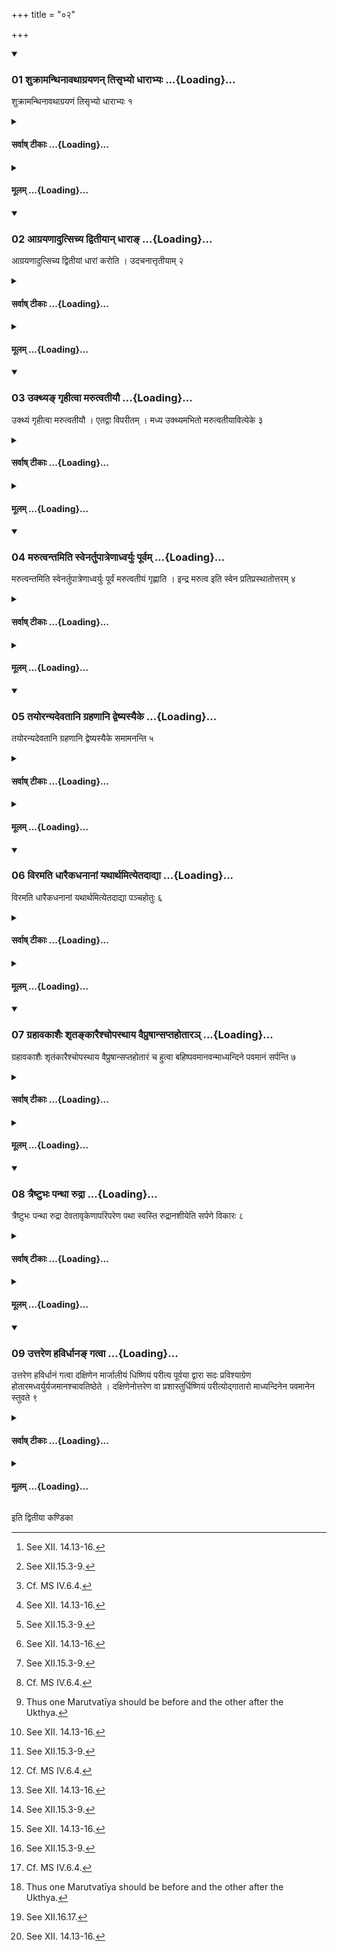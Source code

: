 +++
title = "०२"

+++

<div class="js_include" includetitle="true" newlevelforh1="3" unfilled url="/vedAH_yajuH/taittirIyam/sUtram/ApastambaH/shrautam/vishvAsa-prastutiH/13/02/01_shukrAmanthinAvathAgrayaNan_tisRbhyo_dhArAbhyaH.md">
<details open><summary><h3>01 शुक्रामन्थिनावथाग्रयणन् तिसृभ्यो धाराभ्यः ...{Loading}...</h3></summary>

शुक्रामन्थिनावथाग्रयणं तिसृभ्यो धाराभ्यः १
</details>
</div>
<div class="js_include collapsed" newlevelforh1="4" title="सर्वाष् टीकाः" unfilled url="/vedAH_yajuH/taittirIyam/sUtram/ApastambaH/shrautam/sarvASh_TIkAH/13/02/01_shukrAmanthinAvathAgrayaNan_tisRbhyo_dhArAbhyaH.md">
<details><summary><h4>सर्वाष् टीकाः ...{Loading}...</h4></summary>
<details><summary>थिते</summary>

1. (The Adhvaryu fills) the śukra and Manthin[^1] and then the Āgrayaṇa[^2] from three streams.[^3]  

[^1]: See XII. 14.13-16.  

[^2]: See XII.15.3-9.  

[^3]: Cf. MS IV.6.4.  
</details>
</details>
</div>
<div class="js_include collapsed" newlevelforh1="4" title="मूलम्" unfilled url="/vedAH_yajuH/taittirIyam/sUtram/ApastambaH/shrautam/mUlam/13/02/01_shukrAmanthinAvathAgrayaNan_tisRbhyo_dhArAbhyaH.md">
<details><summary><h4>मूलम् ...{Loading}...</h4></summary>

शुक्रामन्थिनावथाग्रयणं तिसृभ्यो धाराभ्यः १
</details>
</div>
<div class="js_include" includetitle="true" newlevelforh1="3" unfilled url="/vedAH_yajuH/taittirIyam/sUtram/ApastambaH/shrautam/vishvAsa-prastutiH/13/02/02_AgrayaNAdutsichya_dvitIyAn_dhArA~N.md">
<details open><summary><h3>02 आग्रयणादुत्सिच्य द्वितीयान् धाराङ् ...{Loading}...</h3></summary>

आग्रयणादुत्सिच्य द्वितीयां धारां करोति । उदचनात्तृतीयाम् २
</details>
</div>
<div class="js_include collapsed" newlevelforh1="4" title="सर्वाष् टीकाः" unfilled url="/vedAH_yajuH/taittirIyam/sUtram/ApastambaH/shrautam/sarvASh_TIkAH/13/02/02_AgrayaNAdutsichya_dvitIyAn_dhArA~N.md">
<details><summary><h4>सर्वाष् टीकाः ...{Loading}...</h4></summary>
<details><summary>थिते</summary>

2. Having poured (some Soma) from the Āgrayaṇa[^1], he makes the second stream by means of the Udacana (a scooping goblet)[^2] (from the Ādhavanīya).  

[^1]: See XII. 15.4. The first stream is from the continuous stream.  

[^2]: For Udacana see also XII. 13.2.  
</details>
</details>
</div>
<div class="js_include collapsed" newlevelforh1="4" title="मूलम्" unfilled url="/vedAH_yajuH/taittirIyam/sUtram/ApastambaH/shrautam/mUlam/13/02/02_AgrayaNAdutsichya_dvitIyAn_dhArA~N.md">
<details><summary><h4>मूलम् ...{Loading}...</h4></summary>

आग्रयणादुत्सिच्य द्वितीयां धारां करोति । उदचनात्तृतीयाम् २
</details>
</div>
<div class="js_include" includetitle="true" newlevelforh1="3" unfilled url="/vedAH_yajuH/taittirIyam/sUtram/ApastambaH/shrautam/vishvAsa-prastutiH/13/02/03_ukthya~N_gRhItvA_marutvatIyau.md">
<details open><summary><h3>03 उक्थ्यङ् गृहीत्वा मरुत्वतीयौ ...{Loading}...</h3></summary>

उक्थ्यं गृहीत्वा मरुत्वतीयौ । एतद्वा विपरीतम् । मध्य उक्थ्यमभितो मरुत्वतीयावित्येके ३
</details>
</div>
<div class="js_include collapsed" newlevelforh1="4" title="सर्वाष् टीकाः" unfilled url="/vedAH_yajuH/taittirIyam/sUtram/ApastambaH/shrautam/sarvASh_TIkAH/13/02/03_ukthya~N_gRhItvA_marutvatIyau.md">
<details><summary><h4>सर्वाष् टीकाः ...{Loading}...</h4></summary>
<details><summary>थिते</summary>

3. Having taken the scoop in the Ukthya-vessel, he takes the two Marutvatīya (-scoops)[^1], or this may be in the reverse order.[^2] According to some (ritualists)[^3] taking of Soma in the Ukthya should be in between and the Marutvatīya-scoops should be on two sides.[^4]   

[^1]: Cf. ŚB IV.3.3.3 where this is mentioned as a view of some ritualists.  

[^2]: Cf. ŚB IV.3.3.2.  

[^3]: not identified.  

[^4]: Thus one Marutvatīya should be before and the other after the Ukthya.  
</details>
</details>
</div>
<div class="js_include collapsed" newlevelforh1="4" title="मूलम्" unfilled url="/vedAH_yajuH/taittirIyam/sUtram/ApastambaH/shrautam/mUlam/13/02/03_ukthya~N_gRhItvA_marutvatIyau.md">
<details><summary><h4>मूलम् ...{Loading}...</h4></summary>

उक्थ्यं गृहीत्वा मरुत्वतीयौ । एतद्वा विपरीतम् । मध्य उक्थ्यमभितो मरुत्वतीयावित्येके ३
</details>
</div>
<div class="js_include" includetitle="true" newlevelforh1="3" unfilled url="/vedAH_yajuH/taittirIyam/sUtram/ApastambaH/shrautam/vishvAsa-prastutiH/13/02/04_marutvantamiti_svenartupAtreNAdhvaryuH_pUrvam.md">
<details open><summary><h3>04 मरुत्वन्तमिति स्वेनर्तुपात्रेणाध्वर्युः पूर्वम् ...{Loading}...</h3></summary>

मरुत्वन्तमिति स्वेनर्तुपात्रेणाध्वर्युः पूर्वं मरुत्वतीयं गृह्णाति । इन्द्र मरुत्व इति स्वेन प्रतिप्रस्थातोत्तरम् ४
</details>
</div>
<div class="js_include collapsed" newlevelforh1="4" title="सर्वाष् टीकाः" unfilled url="/vedAH_yajuH/taittirIyam/sUtram/ApastambaH/shrautam/sarvASh_TIkAH/13/02/04_marutvantamiti_svenartupAtreNAdhvaryuH_pUrvam.md">
<details><summary><h4>सर्वाष् टीकाः ...{Loading}...</h4></summary>
<details><summary>थिते</summary>

4. With marutvantam...[^1] (the Adhvaryu takes the prior Marutvatīya by means of his own Rtu-cup;[^2] with indra marutvaḥ ...[^3] the Pratiprasthāts (takes) the posterior (Marutvatīya) by means of his own (R̥tu-cup).  

[^1]: TS 1.4.17.  

[^2]: Cf. TS V1.5.5.1.  

[^3]: TS 1.4.18.  
</details>
</details>
</div>
<div class="js_include collapsed" newlevelforh1="4" title="मूलम्" unfilled url="/vedAH_yajuH/taittirIyam/sUtram/ApastambaH/shrautam/mUlam/13/02/04_marutvantamiti_svenartupAtreNAdhvaryuH_pUrvam.md">
<details><summary><h4>मूलम् ...{Loading}...</h4></summary>

मरुत्वन्तमिति स्वेनर्तुपात्रेणाध्वर्युः पूर्वं मरुत्वतीयं गृह्णाति । इन्द्र मरुत्व इति स्वेन प्रतिप्रस्थातोत्तरम् ४
</details>
</div>
<div class="js_include" includetitle="true" newlevelforh1="3" unfilled url="/vedAH_yajuH/taittirIyam/sUtram/ApastambaH/shrautam/vishvAsa-prastutiH/13/02/05_tayoranyadevatAni_grahaNAni_dveShyasyaike.md">
<details open><summary><h3>05 तयोरन्यदेवतानि ग्रहणानि द्वेष्यस्यैके ...{Loading}...</h3></summary>

तयोरन्यदेवतानि ग्रहणानि द्वेष्यस्यैके समामनन्ति ५
</details>
</div>
<div class="js_include collapsed" newlevelforh1="4" title="सर्वाष् टीकाः" unfilled url="/vedAH_yajuH/taittirIyam/sUtram/ApastambaH/shrautam/sarvASh_TIkAH/13/02/05_tayoranyadevatAni_grahaNAni_dveShyasyaike.md">
<details><summary><h4>सर्वाष् टीकाः ...{Loading}...</h4></summary>
<details><summary>थिते</summary>

5. According to the opinion of some (ritualists), the scoopings, in the case of a (Sacrificer who is) hated, are to be done (with the formulae) connected with other deities (than Indra Marutvat).  

[^1]: Cf. KS XXVIII.3.  

[^2]: and also the acts of depositing should refer to some other deity than Indra Marutvat.  
</details>
</details>
</div>
<div class="js_include collapsed" newlevelforh1="4" title="मूलम्" unfilled url="/vedAH_yajuH/taittirIyam/sUtram/ApastambaH/shrautam/mUlam/13/02/05_tayoranyadevatAni_grahaNAni_dveShyasyaike.md">
<details><summary><h4>मूलम् ...{Loading}...</h4></summary>

तयोरन्यदेवतानि ग्रहणानि द्वेष्यस्यैके समामनन्ति ५
</details>
</div>
<div class="js_include" includetitle="true" newlevelforh1="3" unfilled url="/vedAH_yajuH/taittirIyam/sUtram/ApastambaH/shrautam/vishvAsa-prastutiH/13/02/06_viramati_dhAraikadhanAnAM_yathArthamityetadAdyA.md">
<details open><summary><h3>06 विरमति धारैकधनानां यथार्थमित्येतदाद्या ...{Loading}...</h3></summary>

विरमति धारैकधनानां यथार्थमित्येतदाद्या पञ्चहोतुः ६
</details>
</div>
<div class="js_include collapsed" newlevelforh1="4" title="सर्वाष् टीकाः" unfilled url="/vedAH_yajuH/taittirIyam/sUtram/ApastambaH/shrautam/sarvASh_TIkAH/13/02/06_viramati_dhAraikadhanAnAM_yathArthamityetadAdyA.md">
<details><summary><h4>सर्वाष् टीकाः ...{Loading}...</h4></summary>
<details><summary>थिते</summary>

6. (Now) the stream (of Soma) stops. Then (the rites) (mentioned in the Sūtras) beginning with ekadhanānāṁ yathārthaṁ[^1] upto the recitation of) the Pañcahotr̥; (fromula)[^2] (are to be performed).  

[^1]: Cp. XII.16.9.  

[^2]: See XII. 16.11.  

[^2]: See XII.16.14.  
</details>
</details>
</div>
<div class="js_include collapsed" newlevelforh1="4" title="मूलम्" unfilled url="/vedAH_yajuH/taittirIyam/sUtram/ApastambaH/shrautam/mUlam/13/02/06_viramati_dhAraikadhanAnAM_yathArthamityetadAdyA.md">
<details><summary><h4>मूलम् ...{Loading}...</h4></summary>

विरमति धारैकधनानां यथार्थमित्येतदाद्या पञ्चहोतुः ६
</details>
</div>
<div class="js_include" includetitle="true" newlevelforh1="3" unfilled url="/vedAH_yajuH/taittirIyam/sUtram/ApastambaH/shrautam/vishvAsa-prastutiH/13/02/07_grahAvakAshaiH_shRtankAraishchopasthAya_vaipruShAnsaptahotAra~n.md">
<details open><summary><h3>07 ग्रहावकाशैः शृतङ्कारैश्चोपस्थाय वैप्रुषान्सप्तहोतारञ् ...{Loading}...</h3></summary>

ग्रहावकाशैः शृतंकारैश्चोपस्थाय वैप्रुषान्सप्तहोतारं च हुत्वा बहिष्पवमानवन्माध्यन्दिने पवमानं सर्पन्ति ७
</details>
</div>
<div class="js_include collapsed" newlevelforh1="4" title="सर्वाष् टीकाः" unfilled url="/vedAH_yajuH/taittirIyam/sUtram/ApastambaH/shrautam/sarvASh_TIkAH/13/02/07_grahAvakAshaiH_shRtankAraishchopasthAya_vaipruShAnsaptahotAra~n.md">
<details><summary><h4>सर्वाष् टीकाः ...{Loading}...</h4></summary>
<details><summary>थिते</summary>

7. (After the Adhvaryu) has stood[^1] while praising with the Grahāvakāśa (fromulae)[^2] and Śr̥taṁkāra (formulae)[^3], then, has offered the Vaipruṣa-libations[^4] and the libation to be offered with the Saptahotr̥-formula,[^5] they move (towards the Sadas) for the Midday-Pavamāna (-laud) in the same manner as (that of moving for) the Bahiṣpavamāna (laud).  

[^1]: Near the scoops.  

[^2]: See XII.18.17-19.  

[^3]: See XII.19.5.  

[^4]: See XII. 16.15-16.  

[^5]: See XII.16.17.  

[^6]: See XII. 17.1-4.  
</details>
</details>
</div>
<div class="js_include collapsed" newlevelforh1="4" title="मूलम्" unfilled url="/vedAH_yajuH/taittirIyam/sUtram/ApastambaH/shrautam/mUlam/13/02/07_grahAvakAshaiH_shRtankAraishchopasthAya_vaipruShAnsaptahotAra~n.md">
<details><summary><h4>मूलम् ...{Loading}...</h4></summary>

ग्रहावकाशैः शृतंकारैश्चोपस्थाय वैप्रुषान्सप्तहोतारं च हुत्वा बहिष्पवमानवन्माध्यन्दिने पवमानं सर्पन्ति ७
</details>
</div>
<div class="js_include" includetitle="true" newlevelforh1="3" unfilled url="/vedAH_yajuH/taittirIyam/sUtram/ApastambaH/shrautam/vishvAsa-prastutiH/13/02/08_traiShTubhaH_panthA_rudrA.md">
<details open><summary><h3>08 त्रैष्टुभः पन्था रुद्रा ...{Loading}...</h3></summary>

त्रैष्टुभः पन्था रुद्रा देवतावृकेणापरिपरेण पथा स्वस्ति रुद्रानशीयेति सर्पणे विकारः ८
</details>
</div>
<div class="js_include collapsed" newlevelforh1="4" title="सर्वाष् टीकाः" unfilled url="/vedAH_yajuH/taittirIyam/sUtram/ApastambaH/shrautam/sarvASh_TIkAH/13/02/08_traiShTubhaH_panthA_rudrA.md">
<details><summary><h4>सर्वाष् टीकाः ...{Loading}...</h4></summary>
<details><summary>थिते</summary>

8. There should be modification in the formula accompanying the act of moving (towards the Sadas)[^1] (as follows): traiṣṭubhaḥ panthā rudrā devatāvr̥keṇāparipareṇa pathā svasti rudrānaśīya.  

[^1]: See XII.17.4. see also XIII. 11.1.  
</details>
</details>
</div>
<div class="js_include collapsed" newlevelforh1="4" title="मूलम्" unfilled url="/vedAH_yajuH/taittirIyam/sUtram/ApastambaH/shrautam/mUlam/13/02/08_traiShTubhaH_panthA_rudrA.md">
<details><summary><h4>मूलम् ...{Loading}...</h4></summary>

त्रैष्टुभः पन्था रुद्रा देवतावृकेणापरिपरेण पथा स्वस्ति रुद्रानशीयेति सर्पणे विकारः ८
</details>
</div>
<div class="js_include" includetitle="true" newlevelforh1="3" unfilled url="/vedAH_yajuH/taittirIyam/sUtram/ApastambaH/shrautam/vishvAsa-prastutiH/13/02/09_uttareNa_havirdhAna~N_gatvA.md">
<details open><summary><h3>09 उत्तरेण हविर्धानङ् गत्वा ...{Loading}...</h3></summary>

उत्तरेण हविर्धानं गत्वा दक्षिणेन मार्जालीयं धिष्णियं परीत्य पूर्वया द्वारा सदः प्रविश्याग्रेण होतारमध्वर्युर्यजमानश्चावतिष्ठेते । दक्षिणेनोत्तरेण वा प्रशास्तुर्धिष्णियं परीत्योद्गातारो माध्यन्दिनेन पवमानेन स्तुवते ९
</details>
</div>
<div class="js_include collapsed" newlevelforh1="4" title="सर्वाष् टीकाः" unfilled url="/vedAH_yajuH/taittirIyam/sUtram/ApastambaH/shrautam/sarvASh_TIkAH/13/02/09_uttareNa_havirdhAna~N_gatvA.md">
<details><summary><h4>सर्वाष् टीकाः ...{Loading}...</h4></summary>
<details><summary>थिते</summary>

9. Having gone along the north of the Havirdhāna(-shed). having then gone round along the south of the Mārjālīya Dhiṣṇya, then having entered into the Sadas through the eastern dore, the Adhvaryu and the sacrificer sit down in front of the Hotr̥. Having gone by the south or by the north of the Praśāstr̥'s Dhiṣṇya, the Udgātr̥s sing the Mādhyandina Pavamāna (-laud).  
</details>
</details>
</div>
<div class="js_include collapsed" newlevelforh1="4" title="मूलम्" unfilled url="/vedAH_yajuH/taittirIyam/sUtram/ApastambaH/shrautam/mUlam/13/02/09_uttareNa_havirdhAna~N_gatvA.md">
<details><summary><h4>मूलम् ...{Loading}...</h4></summary>

उत्तरेण हविर्धानं गत्वा दक्षिणेन मार्जालीयं धिष्णियं परीत्य पूर्वया द्वारा सदः प्रविश्याग्रेण होतारमध्वर्युर्यजमानश्चावतिष्ठेते । दक्षिणेनोत्तरेण वा प्रशास्तुर्धिष्णियं परीत्योद्गातारो माध्यन्दिनेन पवमानेन स्तुवते ९
</details>
</div>

  
इति द्वितीया कण्डिका 
